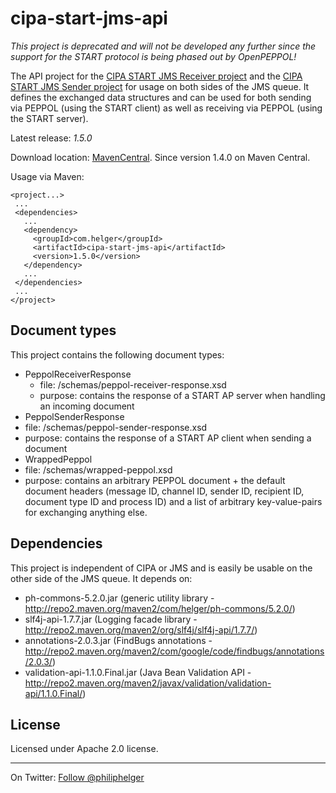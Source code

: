 cipa-start-jms-api
==========================

*This project is deprecated and will not be developed any further since the support for the START protocol is being phased out by OpenPEPPOL!*

The API project for the [CIPA START JMS Receiver project](https://github.com/phax/cipa-start-jmsreceiver)
and the [CIPA START JMS Sender project](https://github.com/phax/cipa-start-jmssender)
for usage on both sides of the JMS queue.
It defines the exchanged data structures and can be used for both sending via PEPPOL (using the
START client) as well as receiving via PEPPOL (using the START server).

Latest release: *1.5.0*

Download location: [MavenCentral](http://repo2.maven.org/maven2/com/helger/cipa-start-jms-api/1.5.0/). Since version 1.4.0 on Maven Central.

Usage via Maven:
 ```
<project...>
  ...
  <dependencies>
    ...
    <dependency>
      <groupId>com.helger</groupId>
      <artifactId>cipa-start-jms-api</artifactId>
      <version>1.5.0</version>
    </dependency>
    ...
  </dependencies>
  ...
</project>  
 ```

## Document types

This project contains the following document types:

* PeppolReceiverResponse
  * file: /schemas/peppol-receiver-response.xsd
  * purpose: contains the response of a START AP server when handling an incoming document
* PeppolSenderResponse
 * file: /schemas/peppol-sender-response.xsd
 * purpose: contains the response of a START AP client when sending a document
* WrappedPeppol
 * file: /schemas/wrapped-peppol.xsd
 * purpose: contains an arbitrary PEPPOL document + the default document headers (message ID, 
     channel ID, sender ID, recipient ID, document type ID and process ID) and a list of
     arbitrary key-value-pairs for exchanging anything else. 

## Dependencies

This project is independent of CIPA or JMS and is easily be usable on the other side of the JMS queue.
It depends on:
* ph-commons-5.2.0.jar (generic utility library - http://repo2.maven.org/maven2/com/helger/ph-commons/5.2.0/)
* slf4j-api-1.7.7.jar (Logging facade library - http://repo2.maven.org/maven2/org/slf4j/slf4j-api/1.7.7/)
* annotations-2.0.3.jar (FindBugs annotations - http://repo2.maven.org/maven2/com/google/code/findbugs/annotations/2.0.3/)
* validation-api-1.1.0.Final.jar (Java Bean Validation API - http://repo2.maven.org/maven2/javax/validation/validation-api/1.1.0.Final/)

## License

Licensed under Apache 2.0 license.

---

On Twitter: <a href="https://twitter.com/philiphelger">Follow @philiphelger</a>
